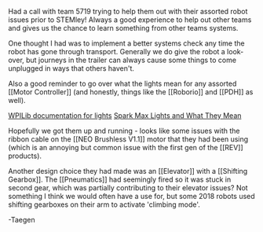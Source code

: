 Had a call with team 5719 trying to help them out with their assorted robot issues prior to STEMley! Always a good experience to help out other teams and gives us the chance to learn something from other teams systems.

One thought I had was to implement a better systems check any time the robot has gone through transport. Generally we do give the robot a look-over, but journeys in the trailer can always cause some things to come unplugged in ways that others haven't.

Also a good reminder to go over what the lights mean for any assorted [[Motor Controller]] (and honestly, things like the [[Roborio]] and [[PDH]] as well).

[WPILib documentation for lights](https://docs.wpilib.org/en/stable/docs/hardware/hardware-basics/status-lights-ref.html)
[Spark Max Lights and What They Mean](https://docs.revrobotics.com/sparkmax/status-led)

Hopefully we got them up and running - looks like some issues with the ribbon cable on the [[NEO Brushless V1.1]] motor that they had been using (which is an annoying but common issue with the first gen of the [[REV]] products). 

Another design choice they had made was an [[Elevator]] with a [[Shifting Gearbox]]. The [[Pneumatics]] had seemingly fired so it was stuck in second gear, which was partially contributing to their elevator issues? Not something I think we would often have a use for, but some 2018 robots used shifting gearboxes on their arm to activate 'climbing mode'. 

-Taegen

